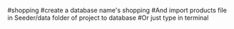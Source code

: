 #shopping
#create a database name's shopping
#And import products file in Seeder/data folder of project to database
#Or just type in terminal